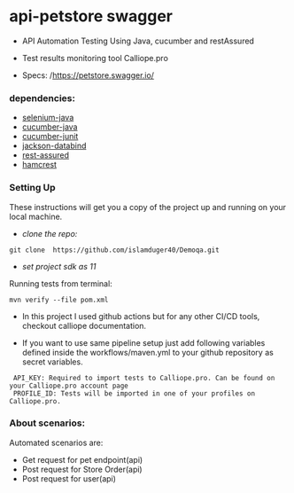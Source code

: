 # api-petstore swagger 

- API Automation Testing Using Java, cucumber and restAssured

- Test results monitoring tool Calliope.pro

- Specs:  /https://petstore.swagger.io/ 

### dependencies:
- [selenium-java](https://mvnrepository.com/artifact/org.seleniumhq.selenium/selenium-java)
- [cucumber-java](https://mvnrepository.com/artifact/io.cucumber/cucumber-java)
- [cucumber-junit](https://mvnrepository.com/artifact/io.cucumber/cucumber-junit)
- [jackson-databind](https://mvnrepository.com/artifact/com.fasterxml.jackson.core/jackson-databind)
- [rest-assured](https://mvnrepository.com/artifact/io.rest-assured/rest-assured)
- [hamcrest](https://mvnrepository.com/artifact/org.hamcrest/hamcrest)

### Setting Up
These instructions will get you a copy of the project up and running on your local machine.

- *clone the repo:*
```shell
git clone  https://github.com/islamduger40/Demoqa.git
```

- *set project sdk as 11*

Running tests from terminal:
```shell
mvn verify --file pom.xml
```
- In this project I used github actions but for any other CI/CD tools, checkout calliope documentation.

- If you want to use same pipeline setup just add following variables defined inside the workflows/maven.yml to your github repository as secret variables.

```properties  
 API_KEY: Required to import tests to Calliope.pro. Can be found on your Calliope.pro account page
 PROFILE_ID: Tests will be imported in one of your profiles on Calliope.pro. 
```  

### About scenarios:

Automated scenarios are:
- Get request for pet endpoint(api)
- Post request for Store Order(api)
- Post request for user(api)

